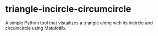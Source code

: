# triangle-incircle-circumcircle
A simple Python tool that visualizes a triangle along with its incircle and circumcircle using Matplotlib.
